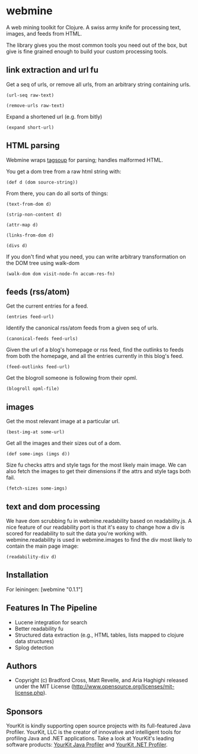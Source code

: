 # webmine

A web mining toolkit for Clojure. A swiss army knife for processing text, images, and feeds from HTML.

The library gives you the most common tools you need out of the box, but give is fine grained enough to build your custom processing tools.

## link extraction and url fu

Get a seq of urls, or remove all urls, from an arbitrary string containing urls.

    (url-seq raw-text)

    (remove-urls raw-text)

Expand a shortened url (e.g. from bitly)

    (expand short-url)


## HTML parsing

Webmine wraps [tagsoup](http://home.ccil.org/~cowan/XML/tagsoup/) for parsing; handles malformed HTML.

You get a dom tree from a raw html string with:

    (def d (dom source-string))

From there, you can do all sorts of things:

    (text-from-dom d)

    (strip-non-content d)

	(attr-map d)
	
	(links-from-dom d)

    (divs d)

If you don't find what you need, you can write arbitrary transformation on the DOM tree using walk-dom

	(walk-dom dom visit-node-fn accum-res-fn)

## feeds (rss/atom)

Get the current entries for a feed.

    (entries feed-url)

Identify the canonical rss/atom feeds from a given seq of urls. 

    (canonical-feeds feed-urls)

Given the url of a blog's homepage or rss feed, find the outlinks to feeds from both the homepage, and all the entries currently in this blog's feed.

    (feed-outlinks feed-url)

Get the blogroll someone is following from their opml.

    (blogroll opml-file)


## images

Get the most relevant image at a particular url.

    (best-img-at some-url)

Get all the images and their sizes out of a dom.

    (def some-imgs (imgs d))

Size fu checks attrs and style tags for the most likely main image.  We can also fetch the images to get their dimensions if the attrs and style tags both fail.

    (fetch-sizes some-imgs)

## text and dom processing

We have dom scrubbing fu in webmine.readability based on readability.js. A nice feature of our readability port is that it's easy to change how a div is scored for readability to suit the data you're working with. webmine.readability is used in webmine.images to find the div most likely to contain the main page image:

	(readability-div d)


## Installation

For leiningen:
    [webmine "0.1.1"]

## Features In The Pipeline

- Lucene integration for search 
- Better readability fu
- Structured data extraction (e.g., HTML tables, lists mapped to clojure data structures)
- Splog detection

## Authors

- Copyright (c) Bradford Cross, Matt Revelle, and Aria Haghighi released under the MIT License (http://www.opensource.org/licenses/mit-license.php).

## Sponsors

YourKit is kindly supporting open source projects with its full-featured Java Profiler.
YourKit, LLC is the creator of innovative and intelligent tools for profiling
Java and .NET applications. Take a look at YourKit's leading software products:
[YourKit Java Profiler](http://www.yourkit.com/java/profiler/index.jsp) and
[YourKit .NET Profiler](http://www.yourkit.com/.net/profiler/index.jsp).